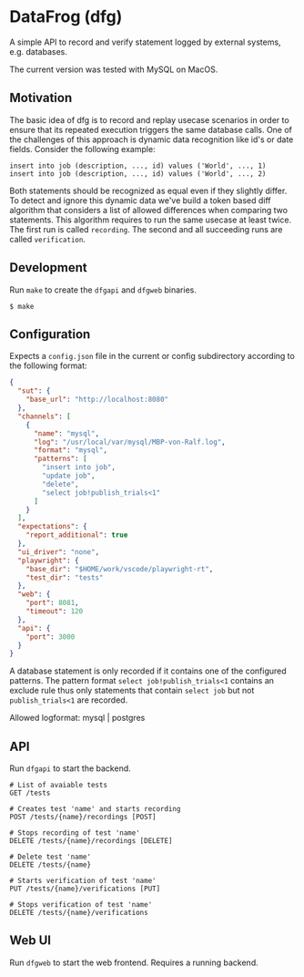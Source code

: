 # DataFrog (dfg)

A simple API to record and verify statement logged by external systems, e.g.
databases.

The current version was tested with MySQL on MacOS.

## Motivation

The basic idea of dfg is to record and replay usecase scenarios in order to
ensure that its repeated execution triggers the same database calls. One of the
challenges of this approach is dynamic data recognition like id's or date
fields. Consider the following example:

```
insert into job (description, ..., id) values ('World', ..., 1)
insert into job (description, ..., id) values ('World', ..., 2)
```

Both statements should be recognized as equal even if they slightly differ. To
detect and ignore this dynamic data we've build a token based diff algorithm
that considers a list of allowed differences when comparing two statements. This
algorithm requires to run the same usecase at least twice. The first run is
called `recording`. The second and all succeeding runs are called
`verification`.

## Development

Run `make` to create the `dfgapi` and `dfgweb` binaries.

```
$ make 
```

## Configuration

Expects a `config.json` file in the current or config subdirectory according to
the following format:

```json
{
  "sut": {
    "base_url": "http://localhost:8080"
  },
  "channels": [
    {
      "name": "mysql",
      "log": "/usr/local/var/mysql/MBP-von-Ralf.log",
      "format": "mysql",
      "patterns": [
        "insert into job",
        "update job",
        "delete",
        "select job!publish_trials<1"
      ]
    }
  ],
  "expectations": {
    "report_additional": true
  },
  "ui_driver": "none",
  "playwright": {
    "base_dir": "$HOME/work/vscode/playwright-rt",
    "test_dir": "tests"
  },
  "web": {
    "port": 8081,
    "timeout": 120
  },
  "api": {
    "port": 3000
  }
}
```

A database statement is only recorded if it contains one of the configured
patterns. The pattern format `select job!publish_trials<1` contains an exclude
rule thus only statements that contain `select job` but not `publish_trials<1`
are recorded.

Allowed logformat: mysql | postgres

## API

Run `dfgapi` to start the backend.

```
# List of avaiable tests
GET /tests 

# Creates test 'name' and starts recording
POST /tests/{name}/recordings [POST]

# Stops recording of test 'name' 
DELETE /tests/{name}/recordings [DELETE]

# Delete test 'name'
DELETE /tests/{name}

# Starts verification of test 'name'
PUT /tests/{name}/verifications [PUT]

# Stops verification of test 'name'
DELETE /tests/{name}/verifications 
```

## Web UI

Run `dfgweb` to start the web frontend. Requires a running backend.
